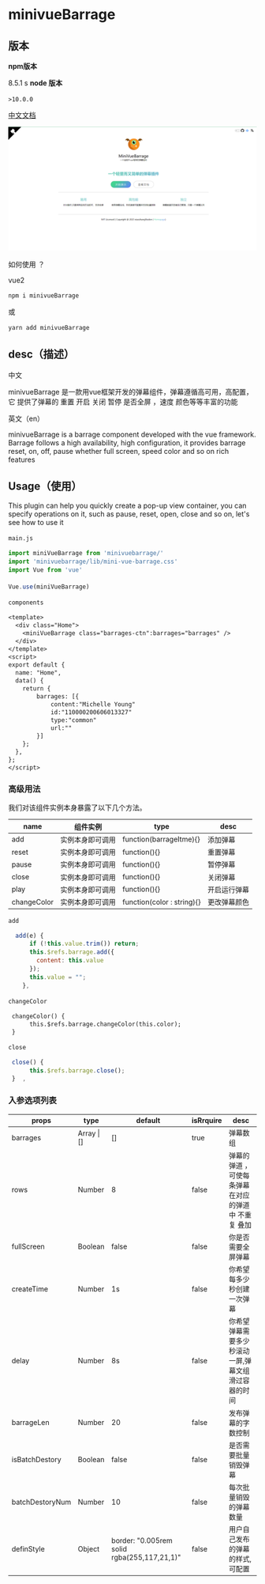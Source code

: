 # minivueBarrage

## 版本

**npm版本** 

8.5.1
s
**node 版本** 

`>10.0.0`

[中文文档](https://xiaozhangclassmater.github.io/minivueBarrage-docs-web/#/home)

![1689842440686](/assets/1689842440686.png)

如何使用 ？ 

vue2

~~~js
npm i minivueBarrage 
~~~

或

~~~makefile
yarn add minivueBarrage
~~~



## desc（描述）

中文

minivueBarrage 是一款用vue框架开发的弹幕组件，弹幕遵循高可用，高配置，它 提供了弹幕的 重置 开启 关闭 暂停 是否全屏 ，速度 颜色等等丰富的功能

英文（en）

minivueBarrage is a barrage component developed with the vue framework. Barrage follows a high availability, high configuration, it provides barrage reset, on, off, pause whether full screen, speed color and so on rich features



## Usage（使用）

This plugin can help you quickly create a pop-up view container, you can specify operations on it, such as pause, reset, open, close and so on, let's see how to use it

`main.js`

~~~js
import miniVueBarrage from 'minivuebarrage/'
import 'minivuebarrage/lib/mini-vue-barrage.css'
import Vue from 'vue'

Vue.use(miniVueBarrage)
~~~

`components`

~~~vue
<template>
  <div class="Home">
    <miniVueBarrage class="barrages-ctn":barrages="barrages" />
  </div>
</template>
<script>
export default {
  name: "Home",
  data() {
    return {
        barrages: [{
            content:"Michelle Young"
            id:"110000200606013327"
            type:"common"
            url:""
        }]
    };
  },
};
</script>

~~~

### 高级用法

我们对该组件实例本身暴露了以下几个方法。

| name        | 组件实例         | type                       | desc         |
| ----------- | ---------------- | -------------------------- | ------------ |
| add         | 实例本身即可调用 | function(barrageItme){}    | 添加弹幕     |
| reset       | 实例本身即可调用 | function(){}               | 重置弹幕     |
| pause       | 实例本身即可调用 | function(){}               | 暂停弹幕     |
| close       | 实例本身即可调用 | function(){}               | 关闭弹幕     |
| play        | 实例本身即可调用 | function(){}               | 开启运行弹幕 |
| changeColor | 实例本身即可调用 | function(color : string){} | 更改弹幕颜色 |

`add`

~~~js
  add(e) {
      if (!this.value.trim()) return;
      this.$refs.barrage.add({
        content: this.value
      });
      this.value = "";
    },
~~~

`changeColor`

~~~JS
 changeColor() {
      this.$refs.barrage.changeColor(this.color);
 }
~~~

`close`

~~~js
 close() {
      this.$refs.barrage.close();
 }	,
~~~

### **入参选项列表**

| props           | type        | default                                     | isRrquire | desc                                                |
| --------------- | ----------- | ------------------------------------------- | --------- | --------------------------------------------------- |
| barrages        | Array \| [] | []                                          | true      | 弹幕数组                                            |
| rows            | Number      | 8                                           | false     | 弹幕的弹道 ，可使每条弹幕在对应的弹道中 不重复 叠加 |
| fullScreen      | Boolean     | false                                       | false     | 你是否需要全屏弹幕                                  |
| createTime      | Number      | 1s                                          | false     | 你希望每多少秒创建一次弹幕                          |
| delay           | Number      | 8s                                          | false     | 你希望弹幕需要多少秒滚动一屏,弹幕文组滑过容器的时间 |
| barrageLen      | Number      | 20                                          | false     | 发布弹幕的字数控制                                  |
| isBatchDestory  | Boolean     | false                                       | false     | 是否需要批量销毁弹幕                                |
| batchDestoryNum | Number      | 10                                          | false     | 每次批量销毁的弹幕数量                              |
| definStyle      | Object      | border: "0.005rem solid rgba(255,117,21,1)" | false     | 用户自己发布的弹幕的样式,可配置                     |

